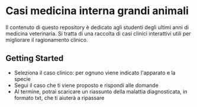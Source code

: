 # Casi medicina interna grandi animali

Il contenuto di questo repository è dedicato agli studenti degli ultimi anni di medicina veterinaria. Si tratta di una raccolta di casi clinici interattivi utili per migliorare il ragionamento clinico.

## Getting Started

- Seleziona il caso clinico: per ognuno viene indicato l'apparato e la specie
- Segui il caso che ti viene proposto e rispondi alle domande
- Al termine, potrai scaricare un riassunto della malattia diagnosticata, in formato txt, che ti aiuterà a ripassare
